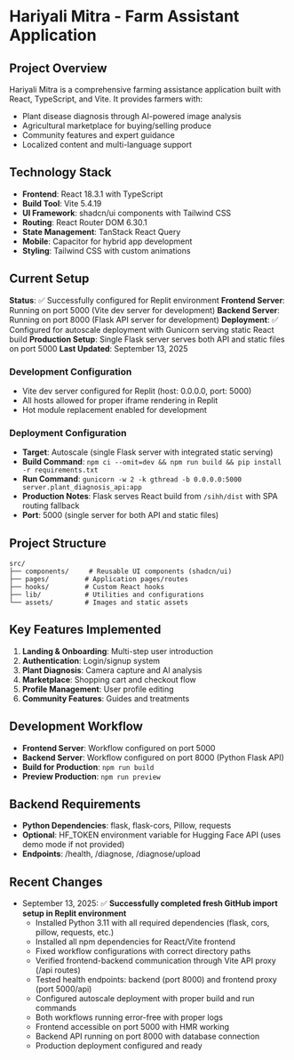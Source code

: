 # Hariyali Mitra - Farm Assistant Application

## Project Overview
Hariyali Mitra is a comprehensive farming assistance application built with React, TypeScript, and Vite. It provides farmers with:
- Plant disease diagnosis through AI-powered image analysis
- Agricultural marketplace for buying/selling produce
- Community features and expert guidance
- Localized content and multi-language support

## Technology Stack
- **Frontend**: React 18.3.1 with TypeScript
- **Build Tool**: Vite 5.4.19
- **UI Framework**: shadcn/ui components with Tailwind CSS
- **Routing**: React Router DOM 6.30.1
- **State Management**: TanStack React Query
- **Mobile**: Capacitor for hybrid app development
- **Styling**: Tailwind CSS with custom animations

## Current Setup
**Status**: ✅ Successfully configured for Replit environment
**Frontend Server**: Running on port 5000 (Vite dev server for development)
**Backend Server**: Running on port 8000 (Flask API server for development)
**Deployment**: ✅ Configured for autoscale deployment with Gunicorn serving static React build
**Production Setup**: Single Flask server serves both API and static files on port 5000
**Last Updated**: September 13, 2025

### Development Configuration
- Vite dev server configured for Replit (host: 0.0.0.0, port: 5000)
- All hosts allowed for proper iframe rendering in Replit
- Hot module replacement enabled for development

### Deployment Configuration
- **Target**: Autoscale (single Flask server with integrated static serving)
- **Build Command**: `npm ci --omit=dev && npm run build && pip install -r requirements.txt`
- **Run Command**: `gunicorn -w 2 -k gthread -b 0.0.0.0:5000 server.plant_diagnosis_api:app`
- **Production Notes**: Flask serves React build from `/sihh/dist` with SPA routing fallback
- **Port**: 5000 (single server for both API and static files)

## Project Structure
```
src/
├── components/     # Reusable UI components (shadcn/ui)
├── pages/         # Application pages/routes
├── hooks/         # Custom React hooks
├── lib/           # Utilities and configurations
└── assets/        # Images and static assets
```

## Key Features Implemented
1. **Landing & Onboarding**: Multi-step user introduction
2. **Authentication**: Login/signup system
3. **Plant Diagnosis**: Camera capture and AI analysis
4. **Marketplace**: Shopping cart and checkout flow
5. **Profile Management**: User profile editing
6. **Community Features**: Guides and treatments

## Development Workflow
- **Frontend Server**: Workflow configured on port 5000
- **Backend Server**: Workflow configured on port 8000 (Python Flask API)
- **Build for Production**: `npm run build`
- **Preview Production**: `npm run preview`

## Backend Requirements
- **Python Dependencies**: flask, flask-cors, Pillow, requests
- **Optional**: HF_TOKEN environment variable for Hugging Face API (uses demo mode if not provided)
- **Endpoints**: /health, /diagnose, /diagnose/upload

## Recent Changes
- September 13, 2025: ✅ **Successfully completed fresh GitHub import setup in Replit environment**
  - Installed Python 3.11 with all required dependencies (flask, cors, pillow, requests, etc.)
  - Installed all npm dependencies for React/Vite frontend
  - Fixed workflow configurations with correct directory paths
  - Verified frontend-backend communication through Vite API proxy (/api routes)
  - Tested health endpoints: backend (port 8000) and frontend proxy (port 5000/api)
  - Configured autoscale deployment with proper build and run commands
  - Both workflows running error-free with proper logs
  - Frontend accessible on port 5000 with HMR working
  - Backend API running on port 8000 with database connection
  - Production deployment configured and ready
